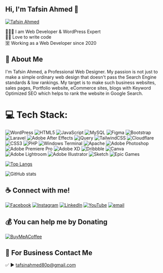 ## Hi, I'm Tafsin Ahmed 👋
[<img src='https://tafsinahmed.com/wp-content/uploads/2025/03/Tafsin-git.png' alt='Tafsin Ahmed'>](https://github.com/tafsin80p/)
<p>
👨🏻‍💻 I am Web Developer & WordPress Expert <br> 
✍🏻 Love to write code <br> 
🈺 Working as a Web Developer since 2020 </p> 



## 🚀 About Me
I'm  Tafsin Ahmed, a Professional Web Designer. My passion is not just to make a simple ordinary web design that doesn't pass the Search Engine standards & low rankings. My target is to make such business websites, sales pages, Portfolio website, eCommerce sites, blogs with Keyword Optimized SEO which helps to rank the website in Google Search. 

# 💻 Tech Stack:
![WordPress](https://img.shields.io/badge/WordPress-%23117AC9.svg?style=for-the-badge&logo=WordPress&logoColor=white) ![HTML5](https://img.shields.io/badge/html5-%23E34F26.svg?style=for-the-badge&logo=html5&logoColor=white) ![JavaScript](https://img.shields.io/badge/javascript-%23323330.svg?style=for-the-badge&logo=javascript&logoColor=%23F7DF1E) ![MySQL](https://img.shields.io/badge/mysql-4479A1.svg?style=for-the-badge&logo=mysql&logoColor=white) ![Figma](https://img.shields.io/badge/figma-%23F24E1E.svg?style=for-the-badge&logo=figma&logoColor=white) ![Bootstrap](https://img.shields.io/badge/bootstrap-%238511FA.svg?style=for-the-badge&logo=bootstrap&logoColor=white) ![Laravel](https://img.shields.io/badge/laravel-%23FF2D20.svg?style=for-the-badge&logo=laravel&logoColor=white) ![Adobe After Effects](https://img.shields.io/badge/Adobe%20After%20Effects-9999FF.svg?style=for-the-badge&logo=Adobe%20After%20Effects&logoColor=white) ![jQuery](https://img.shields.io/badge/jquery-%230769AD.svg?style=for-the-badge&logo=jquery&logoColor=white) ![TailwindCSS](https://img.shields.io/badge/tailwindcss-%2338B2AC.svg?style=for-the-badge&logo=tailwind-css&logoColor=white) ![Cloudflare](https://img.shields.io/badge/Cloudflare-F38020?style=for-the-badge&logo=Cloudflare&logoColor=white) ![CSS3](https://img.shields.io/badge/css3-%231572B6.svg?style=for-the-badge&logo=css3&logoColor=white) ![PHP](https://img.shields.io/badge/php-%23777BB4.svg?style=for-the-badge&logo=php&logoColor=white) ![Windows Terminal](https://img.shields.io/badge/Windows%20Terminal-%234D4D4D.svg?style=for-the-badge&logo=windows-terminal&logoColor=white) ![Apache](https://img.shields.io/badge/apache-%23D42029.svg?style=for-the-badge&logo=apache&logoColor=white) ![Adobe Photoshop](https://img.shields.io/badge/adobe%20photoshop-%2331A8FF.svg?style=for-the-badge&logo=adobe%20photoshop&logoColor=white) ![Adobe Premiere Pro](https://img.shields.io/badge/Adobe%20Premiere%20Pro-9999FF.svg?style=for-the-badge&logo=Adobe%20Premiere%20Pro&logoColor=white) ![Adobe XD](https://img.shields.io/badge/Adobe%20XD-470137?style=for-the-badge&logo=Adobe%20XD&logoColor=#FF61F6) ![Dribbble](https://img.shields.io/badge/Dribbble-EA4C89?style=for-the-badge&logo=dribbble&logoColor=white) ![Canva](https://img.shields.io/badge/Canva-%2300C4CC.svg?style=for-the-badge&logo=Canva&logoColor=white) ![Adobe Lightroom](https://img.shields.io/badge/Adobe%20Lightroom-31A8FF.svg?style=for-the-badge&logo=Adobe%20Lightroom&logoColor=white) ![Adobe Illustrator](https://img.shields.io/badge/adobe%20illustrator-%23FF9A00.svg?style=for-the-badge&logo=adobe%20illustrator&logoColor=white) ![Sketch](https://img.shields.io/badge/Sketch-FFB387?style=for-the-badge&logo=sketch&logoColor=black) ![Epic Games](https://img.shields.io/badge/epicgames-%23313131.svg?style=for-the-badge&logo=epicgames&logoColor=white)
<br>

[![Top Langs](https://github-readme-stats.vercel.app/api/top-langs/?username=tafsin80p)](https://github.com/anuraghazra/github-readme-stats)


![GitHub stats](https://github-readme-stats.vercel.app/api?username=tafsin80p&show_icons=true) 


## ☕ Connect with me!
[![Facebook](https://img.shields.io/badge/Facebook-%231877F2.svg?logo=Facebook&logoColor=white)](https://facebook.com/tafsin.ahmed.458607) [![Instagram](https://img.shields.io/badge/Instagram-%23E4405F.svg?logo=Instagram&logoColor=white)](https://instagram.com/jerry80p) [![LinkedIn](https://img.shields.io/badge/LinkedIn-%230077B5.svg?logo=linkedin&logoColor=white)](https://www.linkedin.com/in/tafsin80p) [![YouTube](https://img.shields.io/badge/YouTube-%23FF0000.svg?logo=YouTube&logoColor=white)](https://youtube.com/@@tafsindev80p) [![email](https://img.shields.io/badge/Email-D14836?logo=gmail&logoColor=white)](mailto:tafsinahmed80p@gmail.com)   


## 💰 You can help me by Donating
  [![BuyMeACoffee](https://img.shields.io/badge/Buy%20Me%20a%20Coffee-ffdd00?style=for-the-badge&logo=buy-me-a-coffee&logoColor=black)](https://buymeacoffee.com/tafsin80p) 
  
## 📧 For Business Contact Me
✅  ► tafsinahmed80p@gmail.com
